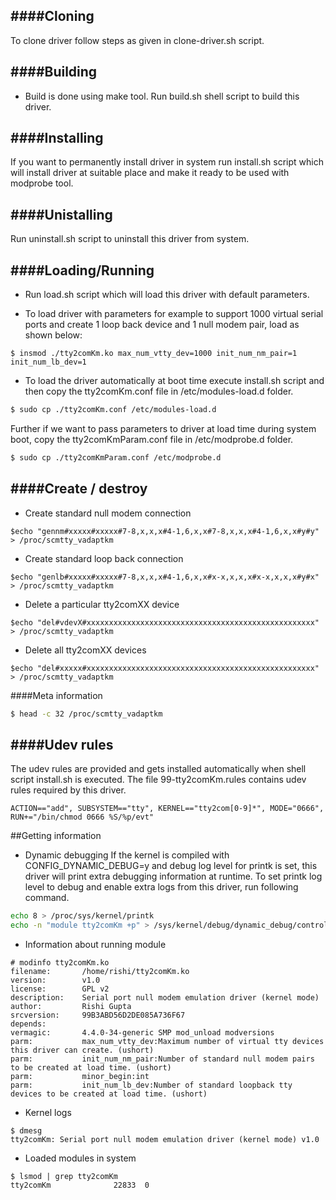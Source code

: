 ####Cloning
---------------------

To clone driver follow steps as given in clone-driver.sh script.

####Building
---------------------

- Build is done using make tool. Run build.sh shell script to build this driver.

####Installing
---------------------

If you want to permanently install driver in system run install.sh script which will install driver
at suitable place and make it ready to be used with modprobe tool.

####Unistalling
---------------------

Run uninstall.sh script to uninstall this driver from system.

####Loading/Running
---------------------

- Run load.sh script which will load this driver with default parameters.

- To load driver with parameters for example to support 1000 virtual serial ports and create 1 loop back 
device and 1 null modem pair, load as shown below:
```
$ insmod ./tty2comKm.ko max_num_vtty_dev=1000 init_num_nm_pair=1 init_num_lb_dev=1
```
- To load the driver automatically at boot time execute install.sh script and then copy the tty2comKm.conf file in /etc/modules-load.d folder.
```sh
$ sudo cp ./tty2comKm.conf /etc/modules-load.d
```
Further if we want to pass parameters to driver at load time during system boot, copy the tty2comKmParam.conf file in /etc/modprobe.d folder.
```sh
$ sudo cp ./tty2comKmParam.conf /etc/modprobe.d
```

####Create / destroy
---------------------

- Create standard null modem connection
```
$echo "gennm#xxxxx#xxxxx#7-8,x,x,x#4-1,6,x,x#7-8,x,x,x#4-1,6,x,x#y#y" > /proc/scmtty_vadaptkm
```

- Create standard loop back connection
```
$echo "genlb#xxxxx#xxxxx#7-8,x,x,x#4-1,6,x,x#x-x,x,x,x#x-x,x,x,x#y#x" > /proc/scmtty_vadaptkm
```

- Delete a particular tty2comXX device
```
$echo "del#vdevX#xxxxxxxxxxxxxxxxxxxxxxxxxxxxxxxxxxxxxxxxxxxxxxxxxxx" > /proc/scmtty_vadaptkm
```

- Delete all tty2comXX devices
```
$echo "del#xxxxx#xxxxxxxxxxxxxxxxxxxxxxxxxxxxxxxxxxxxxxxxxxxxxxxxxxx" > /proc/scmtty_vadaptkm
```

####Meta information
```sh
$ head -c 32 /proc/scmtty_vadaptkm
```

####Udev rules
---------------------
The udev rules are provided and gets installed automatically when shell script install.sh is executed. 
The file 99-tty2comKm.rules contains udev rules required by this driver.
```
ACTION=="add", SUBSYSTEM=="tty", KERNEL=="tty2com[0-9]*", MODE="0666", RUN+="/bin/chmod 0666 %S/%p/evt"
```

##Getting information

- Dynamic debugging
If the kernel is compiled with CONFIG_DYNAMIC_DEBUG=y and debug log level for printk is set, this driver will print extra 
debugging information at runtime. To set printk log level to debug and enable extra logs from this driver, run following 
command.
```sh
echo 8 > /proc/sys/kernel/printk
echo -n "module tty2comKm +p" > /sys/kernel/debug/dynamic_debug/control
```

- Information about running module
```
# modinfo tty2comKm.ko
filename:       /home/rishi/tty2comKm.ko
version:        v1.0
license:        GPL v2
description:    Serial port null modem emulation driver (kernel mode)
author:         Rishi Gupta
srcversion:     99B3ABD56D2DE085A736F67
depends:        
vermagic:       4.4.0-34-generic SMP mod_unload modversions 
parm:           max_num_vtty_dev:Maximum number of virtual tty devices this driver can create. (ushort)
parm:           init_num_nm_pair:Number of standard null modem pairs to be created at load time. (ushort)
parm:           minor_begin:int
parm:           init_num_lb_dev:Number of standard loopback tty devices to be created at load time. (ushort)
```

- Kernel logs  
```
$ dmesg
tty2comKm: Serial port null modem emulation driver (kernel mode) v1.0
```

- Loaded modules in system  
```
$ lsmod | grep tty2comKm
tty2comKm              22833  0
```

